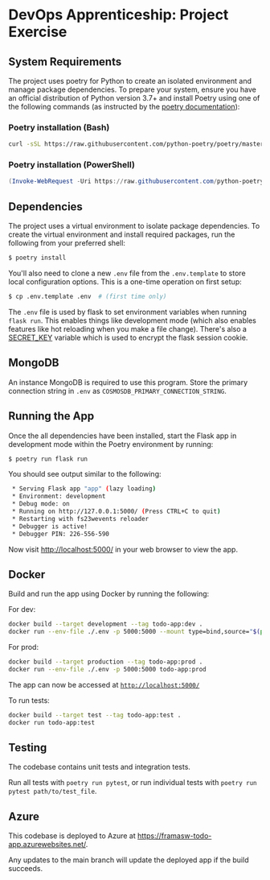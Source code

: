 # DevOps Apprenticeship: Project Exercise

## System Requirements

The project uses poetry for Python to create an isolated environment and manage package dependencies. To prepare your system, ensure you have an official distribution of Python version 3.7+ and install Poetry using one of the following commands (as instructed by the [poetry documentation](https://python-poetry.org/docs/#system-requirements)):

### Poetry installation (Bash)

```bash
curl -sSL https://raw.githubusercontent.com/python-poetry/poetry/master/install-poetry.py | python -
```

### Poetry installation (PowerShell)

```powershell
(Invoke-WebRequest -Uri https://raw.githubusercontent.com/python-poetry/poetry/master/install-poetry.py -UseBasicParsing).Content | python -
```

## Dependencies

The project uses a virtual environment to isolate package dependencies. To create the virtual environment and install required packages, run the following from your preferred shell:

```bash
$ poetry install
```

You'll also need to clone a new `.env` file from the `.env.template` to store local configuration options. This is a one-time operation on first setup:

```bash
$ cp .env.template .env  # (first time only)
```

The `.env` file is used by flask to set environment variables when running `flask run`. This enables things like development mode (which also enables features like hot reloading when you make a file change). There's also a [SECRET_KEY](https://flask.palletsprojects.com/en/1.1.x/config/#SECRET_KEY) variable which is used to encrypt the flask session cookie.

## MongoDB

An instance MongoDB is required to use this program. Store the primary connection string in `.env` as `COSMOSDB_PRIMARY_CONNECTION_STRING`.

## Running the App

Once the all dependencies have been installed, start the Flask app in development mode within the Poetry environment by running:
```bash
$ poetry run flask run
```

You should see output similar to the following:
```bash
 * Serving Flask app "app" (lazy loading)
 * Environment: development
 * Debug mode: on
 * Running on http://127.0.0.1:5000/ (Press CTRL+C to quit)
 * Restarting with fs23wevents reloader
 * Debugger is active!
 * Debugger PIN: 226-556-590
```
Now visit <http://localhost:5000/> in your web browser to view the app.

## Docker

Build and run the app using Docker by running the following:

For dev:
```bash
docker build --target development --tag todo-app:dev .
docker run --env-file ./.env -p 5000:5000 --mount type=bind,source="$(pwd)"/todo_app,target=/app/todo_app todo-app:dev
```

For prod:
```bash
docker build --target production --tag todo-app:prod .
docker run --env-file ./.env -p 5000:5000 todo-app:prod
```
The app can now be accessed at [`http://localhost:5000/`](http://localhost:5000/)

To run tests:
```bash
docker build --target test --tag todo-app:test .
docker run todo-app:test
```

## Testing

The codebase contains unit tests and integration tests.

Run all tests with `poetry run pytest`, or run individual tests with `poetry run pytest path/to/test_file`.

## Azure

This codebase is deployed to Azure at <https://framasw-todo-app.azurewebsites.net/>.

Any updates to the main branch will update the deployed app if the build succeeds.